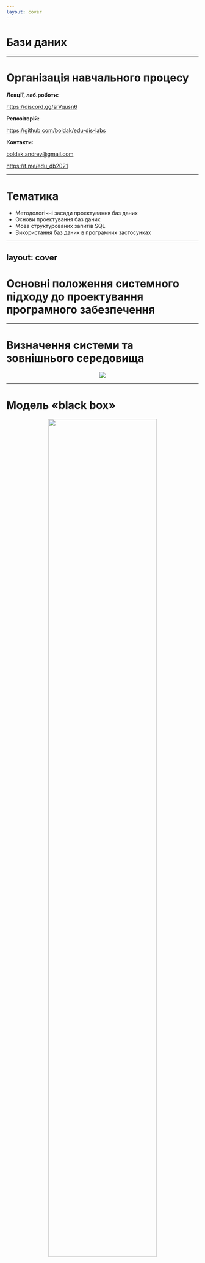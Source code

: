 ```yaml
---
layout: cover
---
```


# Бази даних


---

# Організація навчального процесу


**Лекції, лаб.роботи:**

https://discord.gg/srVqusn6

**Репозіторій:**

https://github.com/boldak/edu-dis-labs

**Контакти:**

boldak.andrey@gmail.com

https://t.me/edu_db2021

---

# Тематика
- Методологічні засади проектування баз даних
- Основи проектування баз даних
- Мова структурованих запитів SQL
- Використання баз даних в програмних застосунках


---
layout: cover
---

# Основні положення системного підходу до проектування програмного забезпечення

---

# Визначення системи та зовнішнього середовища

<center>
    <img src="/2.png" style="opacity: 1;">
</center>

---

# Модель «black box»

<center>
    <img src="/3.png" style="opacity: 1; width:75%">
</center>


---
layout: two-cols
---

# Класифікація систем

Модель часу:
- Неперервні
- Дискретні

Модель поведінки:
- Стохастичні
- Детерміновані

Модель стану:
- Комбінаційні
- З пам'яттю


::right::


<center>
    <img src="/4.png" style="opacity: 1; width:75%">
</center>

---

# Аналіз систем

<center>
    <img src="/5.png" style="opacity: 1; width:75%">
</center>


---

# Процес класифікації та узагальнення

<center>
    <img src="/6.png" style="opacity: 1;">
</center>


---

# Cпособи опису динаміки системи

<center>
    <img src="/7.png" style="opacity: 1;">
</center>

